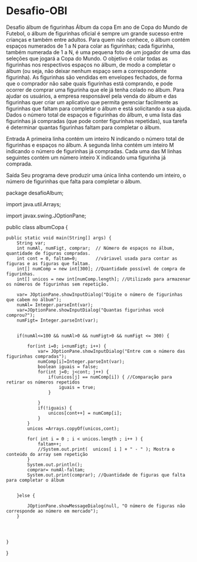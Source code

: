 # Desafio-OBI
Desafio álbum de figurinhas
Álbum da copa
Em ano de Copa do Mundo de Futebol, o álbum de figurinhas oficial é sempre um grande sucesso entre crianças e também entre adultos.
Para quem não conhece, o álbum contém espaços numerados de 1 a N para colar as figurinhas; cada figurinha, também numerada de 1 a N, 
é uma pequena foto de um jogador de uma das seleções que jogará a Copa do Mundo. O objetivo é colar todas as figurinhas nos respectivos
espaços no álbum, de modo a completar o álbum (ou seja, não deixar nenhum espaço sem a correspondente figurinha).
As figurinhas são vendidas em envelopes fechados, de forma que o comprador não sabe quais figurinhas está comprando, e pode ocorrer de comprar 
uma figurinha que ele já tenha colado no álbum.
Para ajudar os usuários, a empresa responsável pela venda do álbum e das figurinhas quer criar um aplicativo que permita gerenciar facilmente
as figurinhas que faltam para completar o álbum e está solicitando a sua ajuda.
Dados o número total de espaços e figurinhas do álbum, e uma lista das figurinhas já compradas (que pode conter figurinhas repetidas), 
sua tarefa é determinar quantas figurinhas faltam para completar o álbum.

Entrada
A primeira linha contém um inteiro N indicando o número total de figurinhas e espaços no álbum. A segunda linha contém um inteiro M indicando 
o número de figurinhas já compradas. Cada uma das M linhas seguintes contém um número inteiro X indicando uma figurinha já comprada.

Saída
Seu programa deve produzir uma única linha contendo um inteiro, o número de figurinhas que falta para completar o álbum.



package desafioAlbum;

import java.util.Arrays;

import javax.swing.JOptionPane;

public class albumCopa {

	public static void main(String[] args) {
		String var;
		int numAl, numFigt, comprar;  // Número de espaços no álbum, quantidade de figuras compradas.
		int cont = 0, faltam=0;       //váriavel usada para contar as figuras e as figuras que faltam.
		int[] numComp = new int[300]; //Quantidade possível de compra de figurinhas.
		int[] unicos = new int[numComp.length]; //Utilizado para armazenar os números de figurinhas sem repetição.
		
		var= JOptionPane.showInputDialog("Digite o número de figurinhas que cabem no álbum");
		numAl= Integer.parseInt(var);
		var=JOptionPane.showInputDialog("Quantas figurinhas você comprou?");
		numFigt= Integer.parseInt(var);
		
		
		if(numAl<=100 && numAl>0 && numFigt>0 && numFigt <= 300) {
			
			for(int i=0; i<numFigt; i++) {
				var= JOptionPane.showInputDialog("Entre com o número das figurinhas compradas");
				numComp[i]=Integer.parseInt(var);
				boolean iguais = false;
				for(int j=0; j<cont; j++) {
					if(unicos[j] == numComp[i]) { //Comparação para retirar os números repetidos
						iguais = true;						
					}
					
				}
				if(!iguais) {
					unicos[cont++] = numComp[i];
				}
			}
			unicos =Arrays.copyOf(unicos,cont);
			
			for( int i = 0 ; i < unicos.length ; i++ ) {
				faltam++;
	            //System.out.print(  unicos[ i ] + " - " ); Mostra o conteúdo do array sem repetição
	        }
			System.out.println();
			comprar= numAl-faltam;
			System.out.print(comprar); //Quantidade de figuras que falta para completar o álbum
			
			
		}else {
			
			JOptionPane.showMessageDialog(null, "O número de figuras não corresponde ao número em mercado");
		}
		
		
	

	}

}

